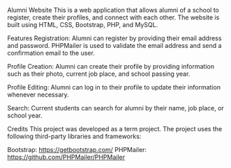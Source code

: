Alumni Website
This is a web application that allows alumni of a school to register, create their profiles, and connect with each other. The website is built using HTML, CSS, Bootstrap, PHP, and MySQL.



Features
Registration: Alumni can register by providing their email address and password. PHPMailer is used to validate the email address and send a confirmation email to the user.

Profile Creation: Alumni can create their profile by providing information such as their photo, current job place, and school passing year.

Profile Editing: Alumni can log in to their profile to update their information whenever necessary.

Search: Current students can search for alumni by their name, job place, or school year.



Credits
This project was developed as a term project. The project uses the following third-party libraries and frameworks:

Bootstrap: https://getbootstrap.com/
PHPMailer: https://github.com/PHPMailer/PHPMailer
